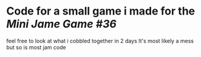 # Code for a small game i made for the _Mini Jame Game #36_

feel free to look at what i cobbled together in 2 days
It's most likely a mess but so is most jam code
